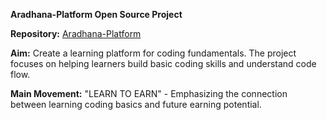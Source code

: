 **Aradhana-Platform Open Source Project**

**Repository:** [Aradhana-Platform]([https://github.com/Aradhana-Platform/](https://github.com/bijay9800/Aradhana-Platform))

**Aim:** Create a learning platform for coding fundamentals. The project focuses on helping learners build basic coding skills and understand code flow.

**Main Movement:** "LEARN TO EARN" - Emphasizing the connection between learning coding basics and future earning potential.
